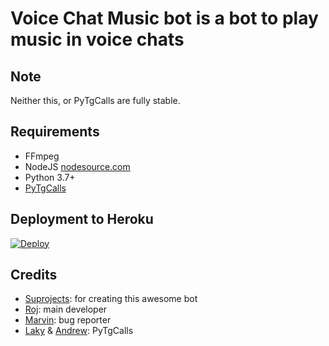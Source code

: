 # Voice Chat Music bot is a bot to play music in voice chats

## Note

Neither this, or PyTgCalls are fully stable.

## Requirements

- FFmpeg
- NodeJS [nodesource.com](https://nodesource.com/)
- Python 3.7+
- [PyTgCalls](https://github.com/pytgcalls/pytgcalls)

## Deployment to Heroku
[![Deploy](https://www.herokucdn.com/deploy/button.svg)](https://heroku.com/deploy?template=https://github.com/KangPaste/VCMusicHeroku/)


## Credits

- [Suprojects](https://github.com/suprojects): for creating this awesome bot
- [Roj](https://github.com/rojserbest): main developer
- [Marvin](https://github.com/BlackStoneReborn): bug reporter
- [Laky](https://github.com/Laky-64) & [Andrew](https://github.com/AndrewLaneX): PyTgCalls
